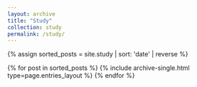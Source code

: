 ```yaml
---
layout: archive
title: "Study"
collection: study
permalink: /study/
---
```


{% assign sorted_posts = site.study | sort: 'date' | reverse %}

<div class="entries-{{ page.entries_layout | default: 'list' }}">
  {% for post in sorted_posts %}
    {% include archive-single.html type=page.entries_layout %}
  {% endfor %}
</div>